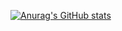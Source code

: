 [![Anurag's GitHub stats](https://github-readme-stats.vercel.app/api?username=saginawj&hide=stars&count_private=true&show_icons=true&theme=merko)](https://github.com/anuraghazra/github-readme-stats)

<!--not working correctly

[![Top Langs](https://github-readme-stats.vercel.app/api/top-langs/?username=saginawj&layout=compact&langs_count=10&theme=merko)](https://github.com/anuraghazra/github-readme-stats)

 
 ![](https://github.com/saginawj/github-stats/blob/master/generated/overview.svg)
 ![](https://github.com/saginawj/github-stats/blob/master/generated/languages.svg)
 -->

 
